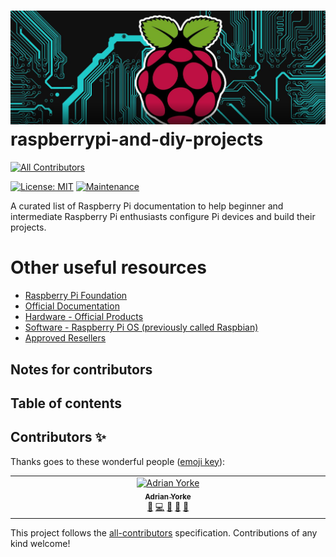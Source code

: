 # <img src="img/RaspberryPiAndDIYProjectLogo.png" width="850"/><br>raspberrypi-and-diy-projects
<!-- ALL-CONTRIBUTORS-BADGE:START - Do not remove or modify this section -->
[![All Contributors](https://img.shields.io/badge/all_contributors-1-orange.svg?style=flat-square)](#contributors-)
<!-- ALL-CONTRIBUTORS-BADGE:END -->

[![License: MIT](https://img.shields.io/badge/License-MIT-yellow.svg)](https://opensource.org/licenses/MIT)
[![Maintenance](https://img.shields.io/badge/Maintained%3F-yes-green.svg)](https://github.com/adrianyorke)

A curated list of Raspberry Pi documentation to help beginner and intermediate Raspberry Pi enthusiasts configure Pi devices and build their projects.

# Other useful resources
* [Raspberry Pi Foundation](https://www.raspberrypi.org/)
* [Official Documentation](https://www.raspberrypi.com/documentation/)
* [Hardware - Official Products](https://www.raspberrypi.org/products/)
* [Software - Raspberry Pi OS (previously called Raspbian)](https://www.raspberrypi.org/software/)
* [Approved Resellers](https://www.raspberrypi.com/resellers/)

## Notes for contributors

## Table of contents

## Contributors ✨

Thanks goes to these wonderful people ([emoji key](https://allcontributors.org/docs/en/emoji-key)):
<!-- ALL-CONTRIBUTORS-LIST:START - Do not remove or modify this section -->
<!-- prettier-ignore-start -->
<!-- markdownlint-disable -->
<table>
  <tbody>
    <tr>
      <td align="center" valign="top" width="14.28%"><a href="https://github.com/adrianyorke"><img src="https://avatars.githubusercontent.com/u/30093433?v=4?s=100" width="100px;" alt="Adrian Yorke"/><br /><sub><b>Adrian Yorke</b></sub></a><br /><a href="#maintenance-adrianyorke" title="Maintenance">🚧</a> <a href="https://github.com/adrianyorke/raspberrypi-and-diy-projects/commits?author=adrianyorke" title="Code">💻</a> <a href="https://github.com/adrianyorke/raspberrypi-and-diy-projects/commits?author=adrianyorke" title="Documentation">📖</a> <a href="#ideas-adrianyorke" title="Ideas, Planning, & Feedback">🤔</a> <a href="https://github.com/adrianyorke/raspberrypi-and-diy-projects/pulls?q=is%3Apr+reviewed-by%3Aadrianyorke" title="Reviewed Pull Requests">👀</a></td>
    </tr>
  </tbody>
</table>

<!-- markdownlint-restore -->
<!-- prettier-ignore-end -->

<!-- ALL-CONTRIBUTORS-LIST:END -->

This project follows the [all-contributors](https://github.com/all-contributors/all-contributors) specification. Contributions of any kind welcome!

